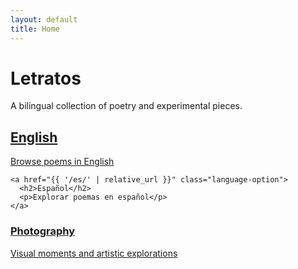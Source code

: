 ```yaml
---
layout: default
title: Home
---
```


<div class="home">
  <h1>Letratos</h1>
  <p class="site-intro">A bilingual collection of poetry and experimental pieces.</p>
  
  <div class="language-choice">
    <a href="{{ '/en/' | relative_url }}" class="language-option">
      <h2>English</h2>
      <p>Browse poems in English</p>
    </a>
    
    <a href="{{ '/es/' | relative_url }}" class="language-option">
      <h2>Español</h2>
      <p>Explorar poemas en español</p>
    </a>
  </div>
  
  <div class="photography-link">
    <a href="{{ '/photography/' | relative_url }}">
      <h3>Photography</h3>
      <p>Visual moments and artistic explorations</p>
    </a>
  </div>
</div>